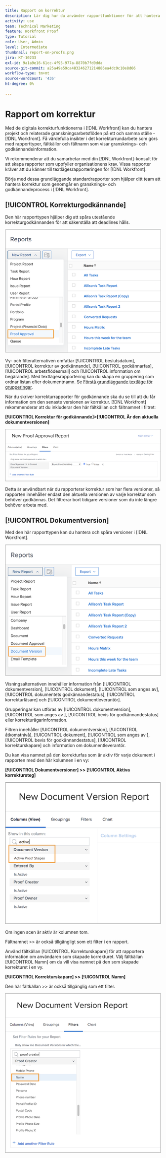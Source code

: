 ```yaml
---
title: Rapport om korrektur
description: Lär dig hur du använder rapportfunktioner för att hantera korrekturförloppet.
activity: use
team: Technical Marketing
feature: Workfront Proof
type: Tutorial
role: User, Admin
level: Intermediate
thumbnail: report-on-proofs.png
jira: KT-10233
exl-id: 9a1a9e16-61cc-4f95-977a-8870b7fd0dda
source-git-commit: a25a49e59ca483246271214886ea4dc9c10e8d66
workflow-type: tm+mt
source-wordcount: '436'
ht-degree: 0%

---
```


# Rapport om korrektur

Med de digitala korrekturfunktionerna i [!DNL Workfront] kan du hantera projekt och relaterade granskningsarbetsflöden på ett och samma ställe - [!DNL Workfront]. Få värdefulla insikter i det korrekturrundarbete som görs med rapporttyper, fältkällor och fältnamn som visar gransknings- och godkännandeinformation.

Vi rekommenderar att du samarbetar med din [!DNL Workfront]-konsult för att skapa rapporter som uppfyller organisationens krav. Vissa rapporter kräver att du känner till textlägesrapporteringen för [!DNL Workfront].

Börja med dessa grundläggande standardrapporter som hjälper ditt team att hantera korrektur som genomgår en gransknings- och godkännandeprocess i [!DNL Workfront].

## [!UICONTROL Korrekturgodkännande]

Den här rapporttypen hjälper dig att spåra utestående korrekturgodkännanden för att säkerställa att deadlines hålls.

![Välj [!UICONTROL Korrekturgodkännande] i listrutan [!UICONTROL Ny rapport]](assets/proof-system-setups-proof-approval-report.png)

Vy- och filteralternativen omfattar [!UICONTROL beslutsdatum], [!UICONTROL korrektur av godkännande], [!UICONTROL godkännarfas], [!UICONTROL arbetsflödesmall] och [!UICONTROL information om begärande]. Med textlägesrapportering kan du skapa en gruppering som ordnar listan efter dokumentnamn. Se [Förstå grundläggande textläge för grupperingar](https://experienceleague.adobe.com/docs/workfront-learn/tutorials-workfront/reporting/intermediate-reporting/basic-text-mode-for-groupings.html?lang=en).

När du skriver korrekturrapporter för godkännande ska du se till att du får information om den senaste versionen av korrektur. [!DNL Workfront] rekommenderar att du inkluderar den här fältkällan och fältnamnet i filtret:

**[!UICONTROL Korrektur för godkännande]>[!UICONTROL Är den aktuella dokumentversionen]**

![Fliken Filter i Report Builder](assets/proof-system-setups-proof-approval-report-is-current-version.png)

Detta är användbart när du rapporterar korrektur som har flera versioner, så rapporten innehåller endast den aktuella versionen av varje korrektur som behöver godkännas. Det filtrerar bort tidigare versioner som du inte längre behöver arbeta med.

## [!UICONTROL Dokumentversion]

Med den här rapporttypen kan du hantera och spåra versioner i [!DNL Workfront].

![Välj [!UICONTROL Dokumentversion] i listrutan [!UICONTROL Ny rapport]](assets/proof-system-setups-document-version-report.png)

Visningsalternativen innehåller information från [!UICONTROL dokumentversion], [!UICONTROL dokument], [!UICONTROL som anges av], [!UICONTROL dokumentets godkännandestatus], [!UICONTROL korrekturläsare] och [!UICONTROL dokumentleverantör].

Grupperingar kan utföras av [!UICONTROL dokumentversion], [!UICONTROL som anges av &#x200B;], [!UICONTROL bevis för godkännandestatus] eller korrekturägarinformation.

Filtren innehåller [!UICONTROL dokumentversion], [!UICONTROL åtkomstnivå], [!UICONTROL dokument], [!UICONTROL som anges av &#x200B;], [!UICONTROL bevis för godkännandestatus], [!UICONTROL korrekturskapare] och information om dokumentleverantör.

Du kan visa namnet på den korrekturfas som är aktiv för varje dokument i rapporten med den här kolumnen i en vy:

**[!UICONTROL Dokumentversioner] >> [!UICONTROL Aktiva korrektursteg]**

![Fliken Filter i Report Builder](assets/proof-system-setups-active-proof-stages.png)

Om ingen scen är aktiv är kolumnen tom.

Fältnamnet >> är också tillgängligt som ett filter i en rapport.

Använd fältkällan [!UICONTROL Korrekturskapare] för att rapportera information om användaren som skapade korrekturet. Välj fältkällan [!UICONTROL Namn] om du vill visa namnet på den som skapade korrekturet i en vy.

**[!UICONTROL Korrekturskapare] >> [!UICONTROL Namn]**

Den här fältkällan >> är också tillgänglig som ett filter.

![Fliken Filter i Report Builder](assets/proof-system-setups-proof-creator-name.png)

<!--
Learn More Icon
Learn how to create reports in [!DNL Workfront] with the Report Creation class.
Access to proofing functionality
-->
